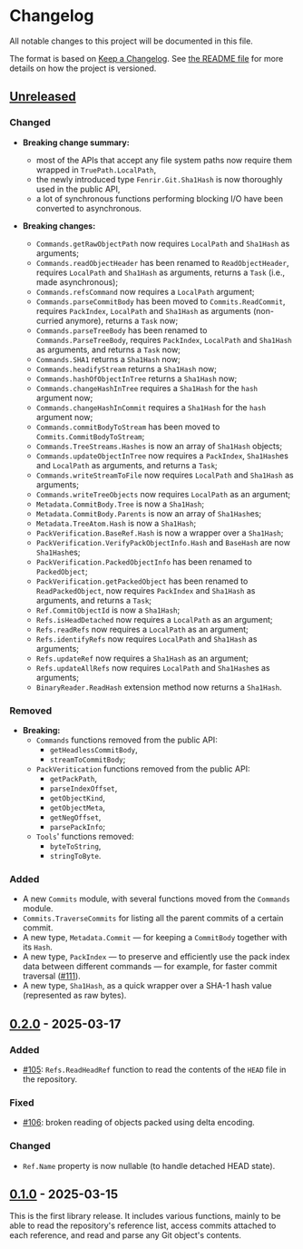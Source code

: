 <!--
SPDX-FileCopyrightText: 2021-2025 Fenrir contributors <https://github.com/ForNeVeR/Fenrir>

SPDX-License-Identifier: MIT
-->

Changelog
=========
All notable changes to this project will be documented in this file.

The format is based on [Keep a Changelog][keep-a-changelog]. See [the README file][docs.readme] for more details on how the project is versioned.

## [Unreleased]
### Changed
- **Breaking change summary:**
    - most of the APIs that accept any file system paths now require them wrapped in `TruePath.LocalPath`,
    - the newly introduced type `Fenrir.Git.Sha1Hash` is now thoroughly used in the public API,
    - a lot of synchronous functions performing blocking I/O have been converted to asynchronous.

- **Breaking changes:**
    - `Commands.getRawObjectPath` now requires `LocalPath` and `Sha1Hash` as arguments;
    - `Commands.readObjectHeader` has been renamed to `ReadObjectHeader`, requires `LocalPath` and `Sha1Hash` as arguments, returns a `Task` (i.e., made asynchronous);
    - `Commands.refsCommand` now requires a `LocalPath` argument;
    - `Commands.parseCommitBody` has been moved to `Commits.ReadCommit`, requires `PackIndex`, `LocalPath` and `Sha1Hash` as arguments (non-curried anymore), returns a `Task` now;
    - `Commands.parseTreeBody` has been renamed to `Commands.ParseTreeBody`, requires `PackIndex`, `LocalPath` and `Sha1Hash` as arguments, and returns a `Task` now;
    - `Commands.SHA1` returns a `Sha1Hash` now;
    - `Commands.headifyStream` returns a `Sha1Hash` now;
    - `Commands.hashOfObjectInTree` returns a `Sha1Hash` now;
    - `Commands.changeHashInTree` requires a `Sha1Hash` for the `hash` argument now;
    - `Commands.changeHashInCommit` requires a `Sha1Hash` for the `hash` argument now;
    - `Commands.commitBodyToStream` has been moved to `Commits.CommitBodyToStream`;
    - `Commands.TreeStreams.Hashes` is now an array of `Sha1Hash` objects;
    - `Commands.updateObjectInTree` now requires a `PackIndex`, `Sha1Hash`es and `LocalPath` as arguments, and returns a `Task`;
    - `Commands.writeStreamToFile` now requires `LocalPath` and `Sha1Hash` as arguments;
    - `Commands.writeTreeObjects` now requires `LocalPath` as an argument;
    - `Metadata.CommitBody.Tree` is now a `Sha1Hash`;
    - `Metadata.CommitBody.Parents` is now an array of `Sha1Hash`es;
    - `Metadata.TreeAtom.Hash` is now a `Sha1Hash`;
    - `PackVerification.BaseRef.Hash` is now a wrapper over a `Sha1Hash`;
    - `PackVerification.VerifyPackObjectInfo.Hash` and `BaseHash` are now `Sha1Hash`es;
    - `PackVerification.PackedObjectInfo` has been renamed to `PackedObject`;
    - `PackVerification.getPackedObject` has been renamed to `ReadPackedObject`, now requires `PackIndex` and `Sha1Hash` as arguments, and returns a `Task`;
    - `Ref.CommitObjectId` is now a `Sha1Hash`;
    - `Refs.isHeadDetached` now requires a `LocalPath` as an argument;
    - `Refs.readRefs` now requires a `LocalPath` as an argument;
    - `Refs.identifyRefs` now requires `LocalPath` and `Sha1Hash` as arguments;
    - `Refs.updateRef` now requires a `Sha1Hash` as an argument;
    - `Refs.updateAllRefs` now requires `LocalPath` and `Sha1Hash`es as arguments;
    - `BinaryReader.ReadHash` extension method now returns a `Sha1Hash`.

### Removed
- **Breaking:**
    - `Commands` functions removed from the public API:
        - `getHeadlessCommitBody`,
        - `streamToCommitBody`;
    - `PackVeritication` functions removed from the public API:
        - `getPackPath`,
        - `parseIndexOffset`,
        - `getObjectKind`,
        - `getObjectMeta`,
        - `getNegOffset`,
        - `parsePackInfo`;
    - `Tools`' functions removed:
        - `byteToString`,
        - `stringToByte`.

### Added
- A new `Commits` module, with several functions moved from the `Commands` module.
- `Commits.TraverseCommits` for listing all the parent commits of a certain commit.
- A new type, `Metadata.Commit` — for keeping a `CommitBody` together with its `Hash`.
- A new type, `PackIndex` — to preserve and efficiently use the pack index data between different commands — for example, for faster commit traversal ([#111](https://github.com/ForNeVeR/Fenrir/issues/111)).
- A new type, `Sha1Hash`, as a quick wrapper over a SHA-1 hash value (represented as raw bytes).

## [0.2.0] - 2025-03-17
### Added
- [#105](https://github.com/ForNeVeR/Fenrir/issues/105): `Refs.ReadHeadRef` function to read the contents of the `HEAD` file in the repository.

### Fixed
- [#106](https://github.com/ForNeVeR/Fenrir/issues/106): broken reading of objects packed using delta encoding.

### Changed
- `Ref.Name` property is now nullable (to handle detached HEAD state).

## [0.1.0] - 2025-03-15
This is the first library release. It includes various functions, mainly to be able to read the repository's reference list, access commits attached to each reference, and read and parse any Git object's contents.

[docs.readme]: README.md
[keep-a-changelog]: https://keepachangelog.com/en/1.1.0/

[0.1.0]: https://github.com/ForNeVeR/Fenrir/releases/tag/v0.1.0
[0.2.0]: https://github.com/ForNeVeR/Fenrir/compare/v0.1.0...v0.2.0
[Unreleased]: https://github.com/ForNeVeR/Fenrir/compare/v0.2.0...HEAD
